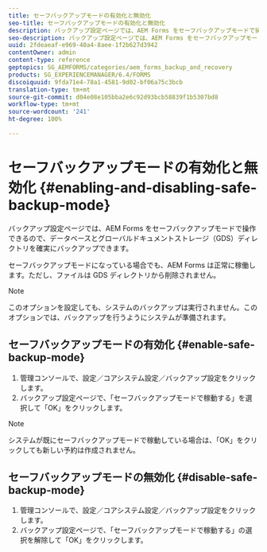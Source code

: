 ```yaml
---
title: セーフバックアップモードの有効化と無効化
seo-title: セーフバックアップモードの有効化と無効化
description: バックアップ設定ページでは、AEM Forms をセーフバックアップモードで操作できるので、データベースとグローバルドキュメントストレージ（GDS）ディレクトリを確実にバックアップできます。セーフバックアップモードを有効化および無効化する方法について説明します。
seo-description: バックアップ設定ページでは、AEM Forms をセーフバックアップモードで操作できるので、データベースとグローバルドキュメントストレージ（GDS）ディレクトリを確実にバックアップできます。セーフバックアップモードを有効化および無効化する方法について説明します。
uuid: 2fdeaeaf-e969-40a4-8aee-1f2b627d3942
contentOwner: admin
content-type: reference
geptopics: SG_AEMFORMS/categories/aem_forms_backup_and_recovery
products: SG_EXPERIENCEMANAGER/6.4/FORMS
discoiquuid: 9fda71e4-78a1-4581-9d02-bf06a75c3bcb
translation-type: tm+mt
source-git-commit: d04e08e105bba2e6c92d93bcb58839f1b5307bd8
workflow-type: tm+mt
source-wordcount: '241'
ht-degree: 100%

---
```



# セーフバックアップモードの有効化と無効化 {#enabling-and-disabling-safe-backup-mode}

バックアップ設定ページでは、AEM Forms をセーフバックアップモードで操作できるので、データベースとグローバルドキュメントストレージ（GDS）ディレクトリを確実にバックアップできます。

セーフバックアップモードになっている場合でも、AEM Forms は正常に稼働します。ただし、ファイルは GDS ディレクトリから削除されません。

>[!NOTE]
>
>このオプションを設定しても、システムのバックアップは実行されません。このオプションでは、バックアップを行うようにシステムが準備されます。

## セーフバックアップモードの有効化  {#enable-safe-backup-mode}

1. 管理コンソールで、設定／コアシステム設定／バックアップ設定をクリックします。
1. バックアップ設定ページで、「セーフバックアップモードで稼動する」を選択して「OK」をクリックします。

>[!NOTE]
>
>システムが既にセーフバックアップモードで稼動している場合は、「OK」をクリックしても新しい予約は作成されません。

## セーフバックアップモードの無効化  {#disable-safe-backup-mode}

1. 管理コンソールで、設定／コアシステム設定／バックアップ設定をクリックします。
1. バックアップ設定ページで、「セーフバックアップモードで稼動する」の選択を解除して「OK」をクリックします。

